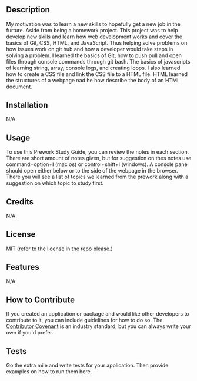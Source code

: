 # <Your-Project-Title>

## Description


My motivation was to learn a new skills to hopefully get a new job in the furture. Aside from being a homework project. This project was to help develop new skills and learn how web development works and cover the basics of Git, CSS, HTML, and JavaScript. Thus helping solve problems on how issues work on git hub and how a developer would take steps in solving a problem. I learned the basics of Git, how to push pull and open files through console commands through git bash. The basics of javascripts of learning string, array, console logs, and creating loops. I also learned how to create a CSS file and link the CSS file to a HTML file. HTML learned the structures of a webpage nad he how describe the body of an HTML document.


## Installation

N/A

## Usage

To use this Prework Study Guide, you can review the notes in each section. There are short amount of notes given, but for suggestion on thes notes use command+option+I (mac os) or control+shift+I (windows).  A console panel should open either below or to the side of the webpage in the browser. There you will see a list of topics we learned from the prework along with a suggestion on which topic to study first.

## Credits

N/A

## License

MIT (refer to the license in the repo please.)

## Features

N/A

## How to Contribute

If you created an application or package and would like other developers to contribute to it, you can include guidelines for how to do so. The [Contributor Covenant](https://www.contributor-covenant.org/) is an industry standard, but you can always write your own if you'd prefer.

## Tests

Go the extra mile and write tests for your application. Then provide examples on how to run them here.